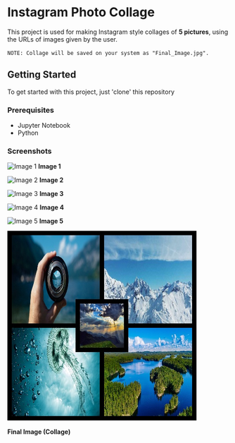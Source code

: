 # Instagram Photo Collage

This project is used for making Instagram style collages of **5 pictures**,
using the URLs of images given by the user.

```
NOTE: Collage will be saved on your system as "Final_Image.jpg".
```

## Getting Started

To get started with this project, just 'clone' this repository

### Prerequisites

* Jupyter Notebook
* Python 


### Screenshots

![Image 1](https://www.w3schools.com/howto/img_snow_wide.jpg)
**Image 1**

![Image 2](https://filedn.com/ltOdFv1aqz1YIFhf4gTY8D7/ingus-info/BLOGS/Photography-stocks3/stock-photography-slider.jpg)
**Image 2**

![Image 3](https://therightsofnature.org/wp-content/uploads/2018/01/turkey-3048299_1920-1366x550.jpg)
**Image 3**

![Image 4](https://p.bigstockphoto.com/GeFvQkBbSLaMdpKXF1Zv_bigstock-Aerial-View-Of-Blue-Lakes-And--227291596.jpg)
**Image 4**

![Image 5](https://www.gettyimages.pt/gi-resources/images/Homepage/Hero/PT/PT_hero_42_153645159.jpg)
**Image 5**

![Final_Image](https://github.com/gulvaibhav20/Instagram-Style-Photo-Collage/blob/master/Final_Image.jpg)

**Final Image (Collage)**